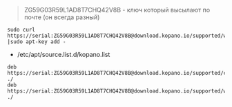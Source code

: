 > ZG59G03R59L1AD8T7CHQ42V8B - ключ который высылают по почте (он всегда разный)
```nginx
sudo curl https://serial:ZG59G03R59L1AD8T7CHQ42V8B@download.kopano.io/supported/webapp:/final/Ubuntu_16.04/Release.key |sudo apt-key add -
```
* /etc/apt/source.list.d/kopano.list

```
deb https://serial:ZG59G03R59L1AD8T7CHQ42V8B@download.kopano.io/supported/core:/final/Ubuntu_16.04/ ./
deb https://serial:ZG59G03R59L1AD8T7CHQ42V8B@download.kopano.io/supported/webapp:/final/Ubuntu_16.04/ ./
```
